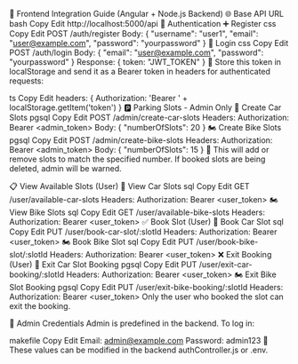 🚀 Frontend Integration Guide (Angular + Node.js Backend)
🌐 Base API URL
bash
Copy
Edit
http://localhost:5000/api
🔐 Authentication
➕ Register
css
Copy
Edit
POST /auth/register
Body: {
  "username": "user1",
  "email": "user@example.com",
  "password": "yourpassword"
}
🔑 Login
css
Copy
Edit
POST /auth/login
Body: {
  "email": "user@example.com",
  "password": "yourpassword"
}
Response: {
  token: "JWT_TOKEN"
}
🔸 Store this token in localStorage and send it as a Bearer token in headers for authenticated requests:

ts
Copy
Edit
headers: {
  Authorization: 'Bearer ' + localStorage.getItem('token')
}
🅿️ Parking Slots - Admin Only
🚗 Create Car Slots
pgsql
Copy
Edit
POST /admin/create-car-slots
Headers: Authorization: Bearer <admin_token>
Body: {
  "numberOfSlots": 20
}
🏍️ Create Bike Slots
pgsql
Copy
Edit
POST /admin/create-bike-slots
Headers: Authorization: Bearer <admin_token>
Body: {
  "numberOfSlots": 15
}
📌 This will add or remove slots to match the specified number. If booked slots are being deleted, admin will be warned.

📋 View Available Slots (User)
🚗 View Car Slots
sql
Copy
Edit
GET /user/available-car-slots
Headers: Authorization: Bearer <user_token>
🏍️ View Bike Slots
sql
Copy
Edit
GET /user/available-bike-slots
Headers: Authorization: Bearer <user_token>
✅ Book Slot (User)
🚗 Book Car Slot
sql
Copy
Edit
PUT /user/book-car-slot/:slotId
Headers: Authorization: Bearer <user_token>
🏍️ Book Bike Slot
sql
Copy
Edit
PUT /user/book-bike-slot/:slotId
Headers: Authorization: Bearer <user_token>
❌ Exit Booking (User)
🚗 Exit Car Slot Booking
pgsql
Copy
Edit
PUT /user/exit-car-booking/:slotId
Headers: Authorization: Bearer <user_token>
🏍️ Exit Bike Slot Booking
pgsql
Copy
Edit
PUT /user/exit-bike-booking/:slotId
Headers: Authorization: Bearer <user_token>
Only the user who booked the slot can exit the booking.

👥 Admin Credentials
Admin is predefined in the backend. To log in:

makefile
Copy
Edit
Email: admin@example.com
Password: admin123
📌 These values can be modified in the backend authController.js or .env.

